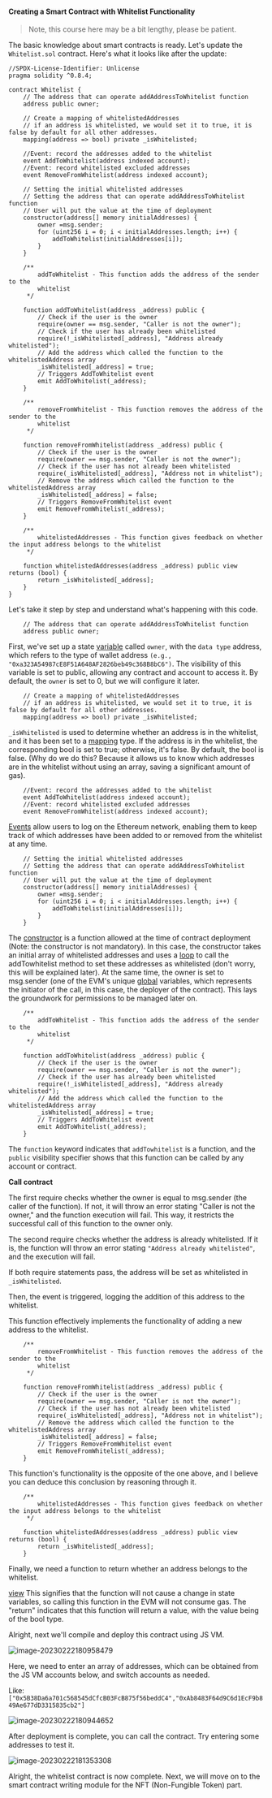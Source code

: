 #### Creating a Smart Contract with Whitelist Functionality

> Note, this course here may be a bit lengthy, please be patient.

The basic knowledge about smart contracts is ready. Let's update the `Whitelist.sol` contract. Here's what it looks like after the update:

```solidity
//SPDX-License-Identifier: Unlicense
pragma solidity ^0.8.4;

contract Whitelist {
    // The address that can operate addAddressToWhitelist function
    address public owner;
    
    // Create a mapping of whitelistedAddresses
    // if an address is whitelisted, we would set it to true, it is false by default for all other addresses.
    mapping(address => bool) private _isWhitelisted;

    //Event: record the addresses added to the whitelist
    event AddToWhitelist(address indexed account);
    //Event: record whitelisted excluded addresses
    event RemoveFromWhitelist(address indexed account);

    // Setting the initial whitelisted addresses
    // Setting the address that can operate addAddressToWhitelist function
    // User will put the value at the time of deployment
    constructor(address[] memory initialAddresses) {
        owner =msg.sender;
        for (uint256 i = 0; i < initialAddresses.length; i++) {
            addToWhitelist(initialAddresses[i]);
        }
    }

    /**
        addToWhitelist - This function adds the address of the sender to the
        whitelist
     */

    function addToWhitelist(address _address) public {
        // Check if the user is the owner
        require(owner == msg.sender, "Caller is not the owner");
        // Check if the user has already been whitelisted
        require(!_isWhitelisted[_address], "Address already whitelisted");
        // Add the address which called the function to the whitelistedAddress array
        _isWhitelisted[_address] = true;
        // Triggers AddToWhitelist event
        emit AddToWhitelist(_address);
    }

    /**
        removeFromWhitelist - This function removes the address of the sender to the
        whitelist
     */

    function removeFromWhitelist(address _address) public {
        // Check if the user is the owner
        require(owner == msg.sender, "Caller is not the owner");
        // Check if the user has not already been whitelisted    
        require(_isWhitelisted[_address], "Address not in whitelist");
        // Remove the address which called the function to the whitelistedAddress array
        _isWhitelisted[_address] = false;
        // Triggers RemoveFromWhitelist event
        emit RemoveFromWhitelist(_address);
    }

    /**
        whitelistedAddresses - This function gives feedback on whether the input address belongs to the whitelist
     */

    function whitelistedAddresses(address _address) public view returns (bool) {
        return _isWhitelisted[_address];
    }
}
```

Let's take it step by step and understand what's happening with this code.

```solidity
    // The address that can operate addAddressToWhitelist function
    address public owner;
```
First, we've set up a state [variable](https://solidity-by-example.org/variables/) called `owner`, with the `data type` address, which refers to the type of wallet address `(e.g., "0xa323A54987cE8F51A648AF2826beb49c368B8bC6")`. The visibility of this variable is set to public, allowing any contract and account to access it. By default, the `owner` is set to 0, but we will configure it later.

```solidity
    // Create a mapping of whitelistedAddresses
    // if an address is whitelisted, we would set it to true, it is false by default for all other addresses.
    mapping(address => bool) private _isWhitelisted;
```

`_isWhitelisted` is used to determine whether an address is in the whitelist, and it has been set to a [mapping](https://solidity-by-example.org/app/iterable-mapping/) type. If the address is in the whitelist, the corresponding bool is set to true; otherwise, it's false. By default, the bool is false. (Why do we do this? Because it allows us to know which addresses are in the whitelist without using an array, saving a significant amount of gas).

```solidity
    //Event: record the addresses added to the whitelist
    event AddToWhitelist(address indexed account);
    //Event: record whitelisted excluded addresses
    event RemoveFromWhitelist(address indexed account);
```


[Events](https://solidity-by-example.org/events/) allow users to log on the Ethereum network, enabling them to keep track of which addresses have been added to or removed from the whitelist at any time.

```solidity
    // Setting the initial whitelisted addresses
    // Setting the address that can operate addAddressToWhitelist function
    // User will put the value at the time of deployment
    constructor(address[] memory initialAddresses) {
        owner =msg.sender;
        for (uint256 i = 0; i < initialAddresses.length; i++) {
            addToWhitelist(initialAddresses[i]);
        }
    }
```

The [constructor](https://solidity-by-example.org/constructor/) is a function allowed at the time of contract deployment (Note: the constructor is not mandatory). In this case, the constructor takes an initial array of whitelisted addresses and uses a [loop](https://solidity-by-example.org/loop/) to call the addTowhitelist method to set these addresses as whitelisted (don't worry, this will be explained later). At the same time, the owner is set to msg.sender (one of the EVM's unique [global](https://solidity-by-example.org/variables/) variables, which represents the initiator of the call, in this case, the deployer of the contract). This lays the groundwork for permissions to be managed later on.

```solidity
    /**
        addToWhitelist - This function adds the address of the sender to the
        whitelist
     */

    function addToWhitelist(address _address) public {
        // Check if the user is the owner
        require(owner == msg.sender, "Caller is not the owner");
        // Check if the user has already been whitelisted
        require(!_isWhitelisted[_address], "Address already whitelisted");
        // Add the address which called the function to the whitelistedAddress array
        _isWhitelisted[_address] = true;
        // Triggers AddToWhitelist event
        emit AddToWhitelist(_address);
    }
```

The `function` keyword indicates that `addTowhitelist` is a function, and the `public` visibility specifier shows that this function can be called by any account or contract.

**Call contract**

The first require checks whether the owner is equal to msg.sender (the caller of the function). If not, it will throw an error stating "Caller is not the owner," and the function execution will fail. This way, it restricts the successful call of this function to the owner only.

The second require checks whether the address is already whitelisted. If it is, the function will throw an error stating `"Address already whitelisted"`, and the execution will fail.

If both require statements pass, the address will be set as whitelisted in `_isWhitelisted`.

Then, the event is triggered, logging the addition of this address to the whitelist.

This function effectively implements the functionality of adding a new address to the whitelist.

```solidity
    /**
        removeFromWhitelist - This function removes the address of the sender to the
        whitelist
     */

    function removeFromWhitelist(address _address) public {
        // Check if the user is the owner
        require(owner == msg.sender, "Caller is not the owner");
        // Check if the user has not already been whitelisted    
        require(_isWhitelisted[_address], "Address not in whitelist");
        // Remove the address which called the function to the whitelistedAddress array
        _isWhitelisted[_address] = false;
        // Triggers RemoveFromWhitelist event
        emit RemoveFromWhitelist(_address);
    }
```

This function's functionality is the opposite of the one above, and I believe you can deduce this conclusion by reasoning through it.

```solidity
    /**
        whitelistedAddresses - This function gives feedback on whether the input address belongs to the whitelist
     */

    function whitelistedAddresses(address _address) public view returns (bool) {
        return _isWhitelisted[_address];
    }

```

Finally, we need a function to return whether an address belongs to the whitelist.

[view](https://solidity-by-example.org/view-and-pure-functions/) This signifies that the function will not cause a change in state variables, so calling this function in the EVM will not consume gas. The "return" indicates that this function will return a value, with the value being of the bool type.

Alright, next we'll compile and deploy this contract using JS VM.

![image-20230222180958479](/public/images/Polygon-Whitelist-NFT/section-1/1_3_1.png)

Here, we need to enter an array of addresses, which can be obtained from the JS VM accounts below, and switch accounts as needed.

Like: `["0x5B38Da6a701c568545dCfcB03FcB875f56beddC4","0xAb8483F64d9C6d1EcF9b849Ae677dD3315835cb2"]`

![image-20230222180944652](/public/images/Polygon-Whitelist-NFT/section-1/1_3_2.png)

After deployment is complete, you can call the contract. Try entering some addresses to test it.

![image-20230222181353308](/public/images/Polygon-Whitelist-NFT/section-1/1_3_3.png)

Alright, the whitelist contract is now complete. Next, we will move on to the smart contract writing module for the NFT (Non-Fungible Token) part.